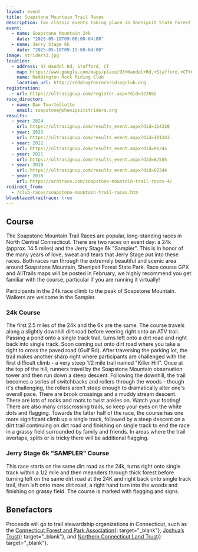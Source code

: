 ```yaml
---
layout: event
title: Soapstone Mountain Trail Races
description: Two classic events taking place in Shenipsit State Forest - the Soapstone Mountain 24k and the 6k Jerry Stage Sampler
event: 
  - name: Soapstone Mountain 24k
    date: "2025-05-18T09:00:00-04:00"
  - name: Jerry Stage 6k
    date: "2025-05-18T09:15:00-04:00"
image: striders3.jpg
location:
  - address: 93 Handel Rd, Stafford, CT
    map: https://www.google.com/maps/place/93+Handel+Rd,+Stafford,+CT+06076/@41.9594363,-72.4005459,17z/data=!3m1!4b1!4m2!3m1!1s0x89e6f2751fad0143:0x157a4407e9f30641
    name: Reddington Rock Riding Club
    location_url: http://reddingtonrockridingclub.org
registration: 
  - url: https://ultrasignup.com/register.aspx?did=122692
race_director:
  - name: Dan Tourtellotte
    email: soapstone@shenipsitstriders.org
results:
  - year: 2024
    url: https://ultrasignup.com/results_event.aspx?did=114220 
  - year: 2023
    url: https://ultrasignup.com/results_event.aspx?did=101243
  - year: 2022
    url: https://ultrasignup.com/results_event.aspx?did=91245
  - year: 2021
    url: https://ultrasignup.com/results_event.aspx?did=82585
  - year: 2019
    url: https://ultrasignup.com/results_event.aspx?did=62344
  - year: 2018
    url: https://aratrace.com/soapstone-mountain-trail-races-4/
redirect_from:
  - /club-races/soapstone-mountain-trail-races.htm
blueblazedtrailrace: true
---
```


## Course

The Soapstone Mountain Trail Races are popular, long-standing races in North Central Connecticut. There are two races on event day: a 24k (approx. 14.5 miles) and the Jerry Stage 6k "Sampler". This is in honor of the many years of love, sweat and tears that Jerry Stage put into these races. Both races run through the extremely beautiful and scenic area around Soapstone Mountain, Shenipsit Forest State Park. Race course GPX and AllTrails maps will be posted in February, we highly recommend you get familiar with the course, particular if you are running it virtually!

Participants in the 24k race climb to the peak of Soapstone Mountain. Walkers are welcome in the Sampler.

### 24k Course
The first 2.5 miles of the 24k and the 6k are the same. The course travels along a slightly downhill dirt road before veering right onto an ATV trail. Passing a pond onto a single track trail, turns left onto a dirt road and right back into single track. Soon coming out onto dirt road where you take a right to cross the paved road (Gulf Rd). After traversing the parking lot, the trail makes another sharp right where participants are challenged with the first difficult climb - a very steep 1/2 mile trail named "Killer Hill". Once at the top of the hill, runners travel by the Soapstone Mountain observation tower and then run down a steep descent. Following the downhill, the trail becomes a series of switchbacks and rollers through the woods - though it's challenging, the rollers aren't steep enough to dramatically alter one's overall pace. There are brook crossings and a muddy stream descent. There are lots of rocks and roots to twist ankles on. Watch your footing! There are also many crisscrossing trails, so keep your eyes on the white dots and flagging. Towards the latter half of the race, the course has one more significant climb up a single track, followed by a steep descent on a dirt trail continuing on dirt road and finishing on single track to end the race in a grassy field surrounded by family and friends. In areas where the trail overlaps, splits or is tricky there will be additional flagging.

### Jerry Stage 6k "SAMPLER" Course
This race starts on the same dirt road as the 24k, turns right onto single track within a 1/2 mile and then meanders through thick forest before turning left on the same dirt road at the 24K and right back onto single track trail, then left onto more dirt road, a right hand turn into the woods and finishing on grassy field. The course is marked with flagging and signs.

## Benefactors
Proceeds will go to trail stewardship organizations in Connecticut, such as the [Connecticut Forest and Park Association](https://www.ctwoodlands.org/){: target="_blank"}, [Joshua’s Trust](https://joshuastrust.org/){: target="_blank"}, and [Northern Connecticut Land Trust](https://northernctlandtrust.org/){: target="_blank"}.
